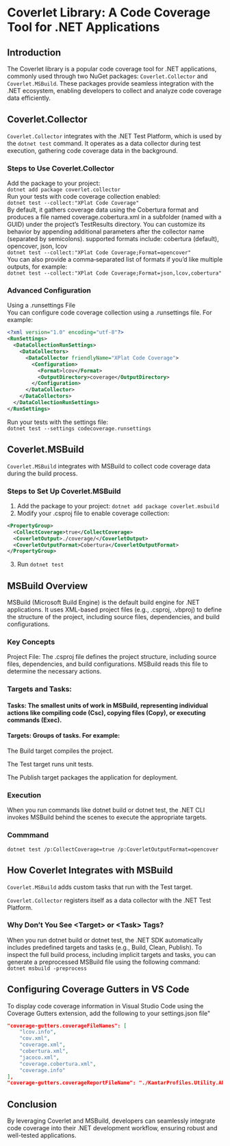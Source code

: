 # Coverlet Library: A Code Coverage Tool for .NET Applications
## Introduction
The Coverlet library is a popular code coverage tool for .NET applications, commonly used through two NuGet packages: `Coverlet.Collector` and `Coverlet.MSBuild`. These packages provide seamless integration with the .NET ecosystem, enabling developers to collect and analyze code coverage data efficiently.

## Coverlet.Collector
`Coverlet.Collector` integrates with the .NET Test Platform, which is used by the `dotnet test` command. It operates as a data collector during test execution, gathering code coverage data in the background.

### Steps to Use Coverlet.Collector  
Add the package to your project:  
`dotnet add package coverlet.collector`  
Run your tests with code coverage collection enabled:  
`dotnet test --collect:"XPlat Code Coverage"`  
 By default, it gathers coverage data using the Cobertura format and produces a file named coverage.cobertura.xml in a subfolder (named with a GUID) under the project’s TestResults directory.
 You can customize its behavior by appending additional parameters after the collector name (separated by semicolons).
 supported formats include: cobertura (default), opencover, json, lcov   
 `dotnet test --collect:"XPlat Code Coverage;Format=opencover"`   
 You can also provide a comma‑separated list of formats if you’d like multiple outputs, for example:   
 `dotnet test --collect:"XPlat Code Coverage;Format=json,lcov,cobertura"`
### Advanced Configuration  
Using a .runsettings File  
You can configure code coverage collection using a .runsettings file. For example:  
```xml
<?xml version="1.0" encoding="utf-8"?>
<RunSettings>
  <DataCollectionRunSettings>
    <DataCollectors>
      <DataCollector friendlyName="XPlat Code Coverage">
        <Configuration>
          <Format>lcov</Format>
          <OutputDirectory>coverage</OutputDirectory>
        </Configuration>
      </DataCollector>
    </DataCollectors>
  </DataCollectionRunSettings>
</RunSettings>
```
Run your tests with the settings file:  
`dotnet test --settings codecoverage.runsettings`  

## Coverlet.MSBuild
`Coverlet.MSBuild` integrates with MSBuild to collect code coverage data during the build process.

### Steps to Set Up Coverlet.MSBuild
1. Add the package to your project:
   `dotnet add package coverlet.msbuild`
2. Modify your .csproj file to enable coverage collection:
  
```xml
<PropertyGroup>
  <CollectCoverage>true</CollectCoverage>
  <CoverletOutput>./coverage/</CoverletOutput>
  <CoverletOutputFormat>Cobertura</CoverletOutputFormat>
</PropertyGroup>
```
3. Run `dotnet test`  

## MSBuild Overview
MSBuild (Microsoft Build Engine) is the default build engine for .NET applications. It uses XML-based project files (e.g., .csproj, .vbproj) to define the structure of the project, including source files, dependencies, and build configurations.

### Key Concepts
Project File: The .csproj file defines the project structure, including source files, dependencies, and build configurations. MSBuild reads this file to determine the necessary actions.

### Targets and Tasks:

#### Tasks: The smallest units of work in MSBuild, representing individual actions like compiling code (Csc), copying files (Copy), or executing commands (Exec).

#### Targets: Groups of tasks. For example:

The Build target compiles the project.

The Test target runs unit tests.

The Publish target packages the application for deployment.

### Execution
When you run commands like dotnet build or dotnet test, the .NET CLI invokes MSBuild behind the scenes to execute the appropriate targets.

### Commmand
`dotnet test /p:CollectCoverage=true /p:CoverletOutputFormat=opencover`

## How Coverlet Integrates with MSBuild
`Coverlet.MSBuild` adds custom tasks that run with the Test target.  

`Coverlet.Collector` registers itself as a data collector with the .NET Test Platform.  

### Why Don’t You See &lt;Target&gt; or &lt;Task&gt; Tags?  
When you run dotnet build or dotnet test, the .NET SDK automatically includes predefined targets and tasks (e.g., Build, Clean, Publish). To inspect the full build process, including implicit targets and tasks, you can generate a preprocessed MSBuild file using the following command:  
`dotnet msbuild -preprocess`  

## Configuring Coverage Gutters in VS Code  
To display code coverage information in Visual Studio Code using the Coverage Gutters extension, add the following to your settings.json file"  
```json
"coverage-gutters.coverageFileNames": [
    "lcov.info",
    "cov.xml",
    "coverage.xml",
    "cobertura.xml",
    "jacoco.xml",
    "coverage.cobertura.xml",
    "coverage.info"
],
"coverage-gutters.coverageReportFileName": "./KantarProfiles.Utility.API.Tests/TestResults/**/{coverage.info,lcov.info,coverage.xml,cobertura.xml}"
```
## Conclusion
By leveraging Coverlet and MSBuild, developers can seamlessly integrate code coverage into their .NET development workflow, ensuring robust and well-tested applications.
